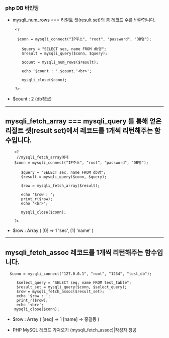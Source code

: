 ### php DB 바인딩

 - mysqli_num_rows === 리절트 셋(result set)의 총 레코드 수를 반환합니다.

        <?

         $conn = mysqli_connect("IP주소", "root", "password", "DB명");

           $query = "SELECT sec, name FROM db명";
           $result = mysqli_query($conn, $query);

           $count = mysqli_num_rows($result);

           echo '$count : '.$count.'<br>';

           mysqli_close($conn);

        ?>

 - $count : 2 (db정보)

<hr>

## mysqli_fetch_array  === mysqli_query 를 통해 얻은 리절트 셋(result set)에서 레코드를 1개씩 리턴해주는 함수입니다.

        <?
         //mysqli_fetch_array예제
        $conn = mysqli_connect("IP주소", "root", "password", "DB명");

           $query = "SELECT sec, name FROM db명";
           $result = mysqli_query($conn, $query);

           $row = mysqli_fetch_array($result);

           echo '$row : ';
           print_r($row);
           echo '<br>';

           mysqli_close($conn);

        ?>
        
 - $row : Array ( [0] => 1 'sec',  [1] 'name' )

<hr> 

## mysqli_fetch_assoc 레코드를 1개씩 리턴해주는 함수입니다.

      $conn = mysqli_connect("127.0.0.1", "root", "1234", "test_db");

         $select_query = "SELECT seq, name FROM test_table";
         $result_set = mysqli_query($conn, $select_query);
         $row = mysqli_fetch_assoc($result_set);
         echo '$row : ';
         print_r($row);
         echo '<br>';
        mysqli_close($conn);

  


- $row : Array ( [seq] => 1 [name] => 홍길동 )


 - PHP MySQL 레코드 가져오기 (mysqli_fetch_assoc)|작성자 창공



